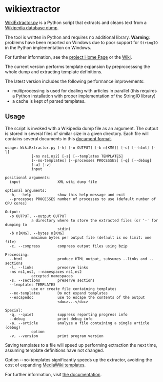 # wikiextractor
[WikiExtractor.py](http://medialab.di.unipi.it/wiki/Wikipedia_Extractor) is a Python script that extracts and cleans text from a [Wikipedia database dump](http://download.wikimedia.org/).

The tool is written in Python and requires no additional library.
**Warning**: problems have been reported on Windows due to poor support for `StringIO` in the Python implementation on Windows.

For further information, see the [project Home Page](http://medialab.di.unipi.it/wiki/Wikipedia_Extractor) or the [Wiki](https://github.com/attardi/wikiextractor/wiki).

The current version performs template expansion by preprocesssng the whole dump and extracting template definitions.

The latest version includes the following performance improvements:

- multiprocessing is used for dealing with articles in parallel (this requires a Python installation with proper implementation of the StringIO library)
- a cache is kept of parsed templates.

## Usage
The script is invoked with a Wikipedia dump file as an argument.
The output is stored in several files of similar size in a given directory.
Each file will contains several documents in this [document format](http://medialab.di.unipi.it/wiki/Document_Format).

    usage: WikiExtractor.py [-h] [-o OUTPUT] [-b n[KMG]] [-c] [--html] [-l]
			    [-ns ns1,ns2] [-s] [--templates TEMPLATES]
			    [--no-templates] [--processes PROCESSES] [-q] [--debug]
			    [-a] [-v]
			    input

    positional arguments:
      input                 XML wiki dump file

    optional arguments:
      -h, --help            show this help message and exit
      --processes PROCESSES number of processes to use (default number of CPU cores)

    Output:
      -o OUTPUT, --output OUTPUT
			    a directory where to store the extracted files (or '-' for dumping to
                            stdin)
      -b n[KMG], --bytes n[KMG]
			    maximum bytes per output file (default is no limit: one file)
      -c, --compress        compress output files using bzip

    Processing:
      --html                produce HTML output, subsumes --links and --sections
      -l, --links           preserve links
      -ns ns1,ns2, --namespaces ns1,ns2
			    accepted namespaces
      -s, --sections        preserve sections
      --templates TEMPLATES
			    use or create file containing templates
      --no-templates        Do not expand templates
      --escapedoc           use to escape the contents of the output
                            <doc>...</doc>

    Special:
      -q, --quiet           suppress reporting progress info
      --debug               print debug info
      -a, --article         analyze a file containing a single article (debug)
			    option
      -v, --version         print program version

Saving templates to a file will speed up performing extraction the next time, assuming template definitions have not changed.

Option --no-templates significantly speeds up the extractor, avoiding the cost of expanding [MediaWiki templates](https://www.mediawiki.org/wiki/Help:Templates).

For further information, visit [the documentation](http://attardi.github.io/wikiextractor).
